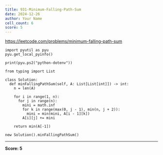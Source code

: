 ```yaml
---
title: 931-Minimum-Falling-Path-Sum
date: 2024-12-26
author: Your Name
cell_count: 6
score: 5
---
```


https://leetcode.com/problems/minimum-falling-path-sum


```
import pyutil as pyu
pyu.get_local_pyinfo()
```


```
print(pyu.ps2("python-dotenv"))
```


```
from typing import List
```


```
class Solution:
  def minFallingPathSum(self, A: List[List[int]]) -> int:
    n = len(A)

    for i in range(1, n):
      for j in range(n):
        mini = math.inf
        for k in range(max(0, j - 1), min(n, j + 2)):
          mini = min(mini, A[i - 1][k])
        A[i][j] += mini

    return min(A[-1])
```


```
new Solution().minFallingPathSum()
```


---
**Score: 5**